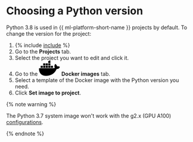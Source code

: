 # Choosing a Python version

Python 3.8 is used in {{ ml-platform-short-name }} projects by default. To change the version for the project:

1. {% include [include](../../../_includes/datasphere/first-step.md) %}
1. Go to the **Projects** tab.
1. Select the project you want to edit and click it.
1. Go to the ![docker](../../../_assets/datasphere/docker.svg) **Docker images** tab.
1. Select a template of the Docker image with the Python version you need.
1. Click **Set image to project**.

{% note warning %}

The Python 3.7 system image won't work with the g2.x (GPU A100) [configurations](../../concepts/configurations.md).

{% endnote %}